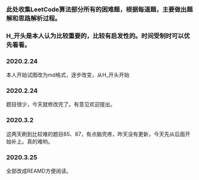 ### 此处收集LeetCode算法部分所有的困难题，根据每道题，主要做出题解和思路解析过程。

### H_开头是本人认为比较重要的，比较有启发性的。时间受制时可以优先看看。

### 2020.2.24

本人开始试图改为md格式，逐步改变，从H_开头开始

### 2020.2.24

题目很少，今天就修改完了。有意见欢迎提出。

### 2020.3.2

这两天刷到比较难的题目85、87，有点脑壳疼，昨天没有更新，今天先从后面开始补上。真的难哟。

### 2020.3.25
全部改成REAMD方便阅读。